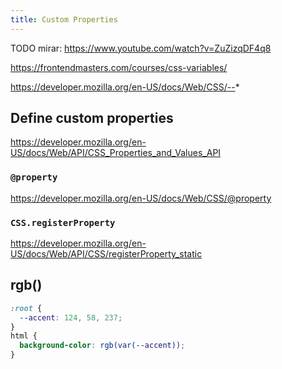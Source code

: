 ```yaml
---
title: Custom Properties
---
```


TODO mirar: https://www.youtube.com/watch?v=ZuZizqDF4q8

https://frontendmasters.com/courses/css-variables/

https://developer.mozilla.org/en-US/docs/Web/CSS/--*

## Define custom properties

https://developer.mozilla.org/en-US/docs/Web/API/CSS_Properties_and_Values_API

### `@property`

https://developer.mozilla.org/en-US/docs/Web/CSS/@property

### `CSS.registerProperty`

https://developer.mozilla.org/en-US/docs/Web/API/CSS/registerProperty_static

## rgb()

```css
:root {
  --accent: 124, 58, 237;
}
html {
  background-color: rgb(var(--accent));
}
```
